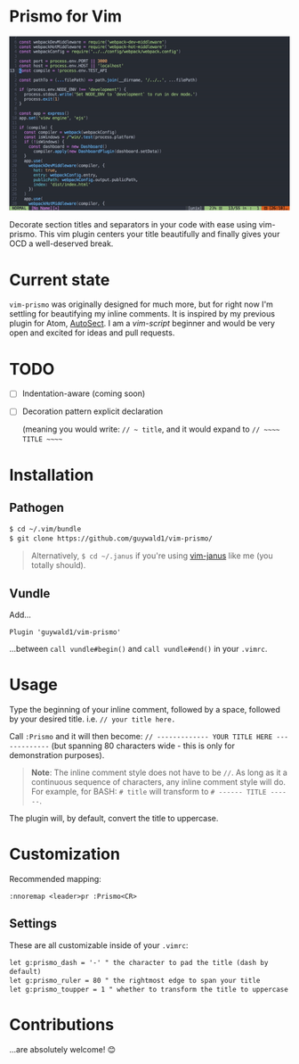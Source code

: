 # Prismo for Vim

![Screencapture](/resources/screencapture.gif?raw=true "Screencapture")

Decorate section titles and separators in your code with ease using vim-prismo. This vim plugin centers your title beautifully and finally gives your OCD a well-deserved break.

# Current state

`vim-prismo` was originally designed for much more, but for right now I'm settling for beautifying my inline comments. It is inspired by my previous plugin for Atom, [AutoSect](https://github.com/guywald1/auto-sect). I am a _vim-script_ beginner and would be very open and excited for ideas and pull requests.

# TODO

- [ ] Indentation-aware (coming soon)

- [ ] Decoration pattern explicit declaration

  (meaning you would write: `// ~ title`, and it would expand to `// ~~~~ TITLE ~~~~`

# Installation

## Pathogen

```bash
$ cd ~/.vim/bundle
$ git clone https://github.com/guywald1/vim-prismo/
```
> Alternatively, `$ cd ~/.janus` if you're using [vim-janus](https://github.com/carlhuda/janus) like me (you totally should).

## Vundle

Add...

```vim-script
Plugin 'guywald1/vim-prismo'
```

...between `call vundle#begin()` and `call vundle#end()` in your `.vimrc`.

# Usage

Type the beginning of your inline comment, followed by a space, followed by your desired title. i.e. `// your title here.`

Call `:Prismo` and it will then become: `// ------------- YOUR TITLE HERE -------------` (but spanning 80 characters wide - this is only for demonstration purposes).

> **Note**: The inline comment style does not have to be `//`. As long as it a continuous sequence of characters, any inline comment style will do. For example, for BASH: `# title` will transform to `# ------ TITLE ------`.

The plugin will, by default, convert the title to uppercase.

# Customization

Recommended mapping:

```vim-script
:nnoremap <leader>pr :Prismo<CR>
```

## Settings

These are all customizable inside of your `.vimrc`:

```vim-script
let g:prismo_dash = '-' " the character to pad the title (dash by default)
let g:prismo_ruler = 80 " the rightmost edge to span your title
let g:prismo_toupper = 1 " whether to transform the title to uppercase
```
# Contributions

...are absolutely welcome! 😊
